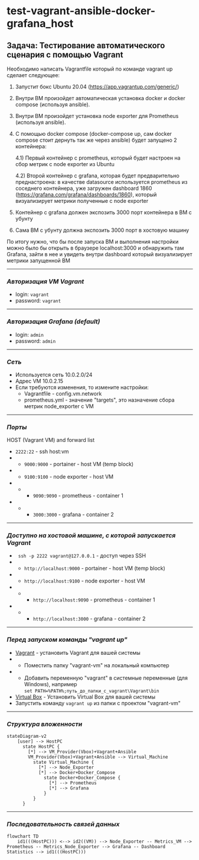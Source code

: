 # test-vagrant-ansible-docker-grafana_host

## Задача: Тестирование автоматического сценария с помощью Vagrant

Необходимо написать Vagrantfile который по команде vagrant up сделает следующее:
1) Запустит бокс Ubuntu 20.04 (https://app.vagrantup.com/generic/)
2) Внутри ВМ произойдет автоматическая установка docker и docker compose (используя ansible).
3) Внутри ВМ произойдет установка node exporter для Prometheus (используя ansible).
4) С помощью docker compose (docker-compose up, сам docker compose стоит дернуть так же через ansible) будет запущено 2 контейнера:
    
    4.1) Первый контейнер с prometheus, который будет настроен на сбор метрик с node exporter из Ubuntu

    4.2) Второй контейнер с grafana, которая будет предварительно преднастроена: в качестве datasource используется prometheus из соседнего контейнера, уже загружен dashboard 1860 (https://grafana.com/grafana/dashboards/1860), который визуализирует метрики полученные с node exporter

5) Контейнер с grafana должен экспозить 3000 порт контейнера в ВМ с убунту

6) Сама ВМ с убунту должна экспозить 3000 порт в хостовую машину
 
По итогу нужно, что бы после запуска ВМ и выполнения настройки можно было бы открыть в браузере localhost:3000 и обнаружить там Grafana, зайти в нее и увидеть внутри dashboard который визуализирует метрики запущенной ВМ

---
### **_Авторизация VM Vagrant_**
- login: ```vagrant```
- password: ```vagrant```
---
### **_Авторизация Grafana (default)_**
- login: ```admin```
- password: ```admin```
---
### **_Сеть_**  
- Используется сеть 10.0.2.0/24
- Адрес VM 10.0.2.15
- Если требуются изменения, то измените настройки:
  - Vagrantfile - config.vm.network
  - prometheus.yml - значение "targets", это назначение сбора метрик node_exporter с VM
---
### **_Порты_**
HOST (Vagrant VM) and forward list 
- ```2222:22``` - ssh host:vm
- - ```9000:9000``` - portainer - host VM (temp block)
- - ```9100:9100``` - node exporter - host VM
- - - ```9090:9090``` - prometheus - container 1
- - - ```3000:3000``` - grafana - container 2
---
### **_Доступно на хостовой машине, с которой запускается Vagrant_**
- ``` ssh -p 2222 vagrant@127.0.0.1``` - доступ через SSH 
- - ```http://localhost:9000``` - portainer - host VM (temp block)
- - ```http://localhost:9100``` - node exporter - host VM
- - - ```http://localhost:9090``` - prometheus - container 1
- - - ```http://localhost:3000``` - grafana - container 2
---
### **_Перед запуском команды "vagrant up"_**

- [Vagrant](https://www.vagrantup.com/) - установить Vagrant для вашей системы
- - Поместить папку "vagrant-vm" на локальный компьютер
- - Добавить переменную "vagrant" в системные переменные (для Windows), например   
  ```set PATH=%PATH%;путь_до_папки_с_vagrant\Vagrant\bin```
- [Virtual Box](https://www.virtualbox.org/) - Установить Virtual Box для вашей системы
- Запустить команду ```vagrant up``` из папки с проектом "vagrant-vm"
---
### **_Структура вложенности_**

```mermaid
stateDiagram-v2
    [user] --> HostPC
      state HostPC {
        [*] --> VM_Provider(Vbox)+Vagrant+Ansible
        VM_Provider(Vbox)+Vagrant+Ansible --> Virtual_Machine
          state Virtual_Machine {
            [*] --> Node_Exporter
            [*] --> Docker+Docker_Compose
              state Docker+Docker_Compose {
                [*] --> Prometheus
                [*] --> Grafana
              }
          }
      }
```
---
### **_Последовательность связей данных_**

```mermaid
flowchart TD
    id1(((HostPC))) <--> id2((VM)) --> Node_Exporter -- Metrics_VM --> Prometheus -- Metrics_Node_Exporter --> Grafana -- Dashboard Statistics --> id1(((HostPC)))
```    
